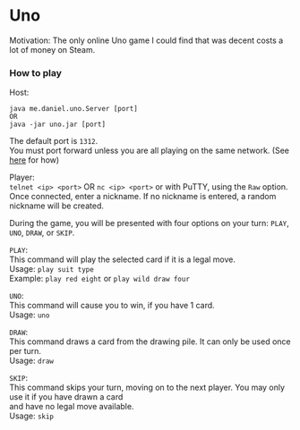 # Uno  
Motivation: The only online Uno game I could find that was decent costs a lot of money on Steam.  

### How to play  
Host:  
```
java me.daniel.uno.Server [port]
OR
java -jar uno.jar [port]
```  
The default port is `1312`.  
You must port forward unless you are all playing on the same network. (See [here](https://portforward.com/) for how)

Player:  
`telnet <ip> <port>` OR `nc <ip> <port>` or with PuTTY, using the `Raw` option.  
Once connected, enter a nickname. If no nickname is entered, a random  
nickname will be created.

During the game, you will be presented with four options on your turn: `PLAY`, `UNO`, `DRAW`, or `SKIP`.  

`PLAY`:  
This command will play the selected card if it is a legal move.  
Usage: `play suit type`  
Example: `play red eight` or `play wild draw four`

`UNO`:  
This command will cause you to win, if you have 1 card.  
Usage: `uno`

`DRAW`:  
This command draws a card from the drawing pile. It can only be used once per turn.  
Usage: `draw`

`SKIP`:  
This command skips your turn, moving on to the next player. You may only use it if you have drawn a card  
and have no legal move available.  
Usage: `skip`

